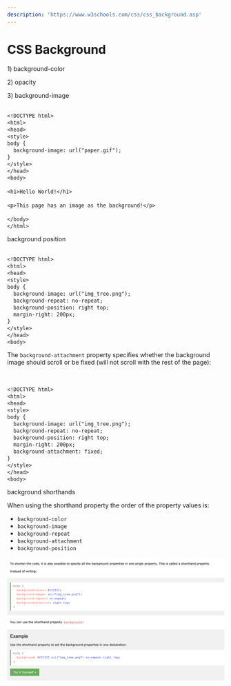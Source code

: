 ```yaml
---
description: 'https://www.w3schools.com/css/css_background.asp'
---
```


# CSS Background

1\) background-color

2\) opacity

3\) background-image 

```markup

<!DOCTYPE html>
<html>
<head>
<style>
body {
  background-image: url("paper.gif");
}
</style>
</head>
<body>

<h1>Hello World!</h1>

<p>This page has an image as the background!</p>

</body>
</html>

```

background position

```markup

<!DOCTYPE html>
<html>
<head>
<style>
body {
  background-image: url("img_tree.png");
  background-repeat: no-repeat;
  background-position: right top;
  margin-right: 200px;
}
</style>
</head>
<body>
```

The `background-attachment` property specifies whether the background image should scroll or be fixed \(will not scroll with the rest of the page\):

```markup


<!DOCTYPE html>
<html>
<head>
<style>
body {
  background-image: url("img_tree.png");
  background-repeat: no-repeat;
  background-position: right top;
  margin-right: 200px;
  background-attachment: fixed;
}
</style>
</head>
<body>

```

background shorthands 



When using the shorthand property the order of the property values is:

* `background-color`
* `background-image`
* `background-repeat`
* `background-attachment`
* `background-position`

![](../../.gitbook/assets/image%20%28311%29.png)

